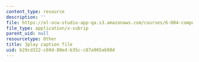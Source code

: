 ```yaml
---
content_type: resource
description: ''
file: https://ol-ocw-studio-app-qa.s3.amazonaws.com/courses/6-004-computation-structures-spring-2017/b29cd322c69d80edb35cc87a965ab98d_4PkKI_S9TIQ.srt
file_type: application/x-subrip
parent_uid: null
resourcetype: Other
title: 3play caption file
uid: b29cd322-c69d-80ed-b35c-c87a965ab98d
---
```

